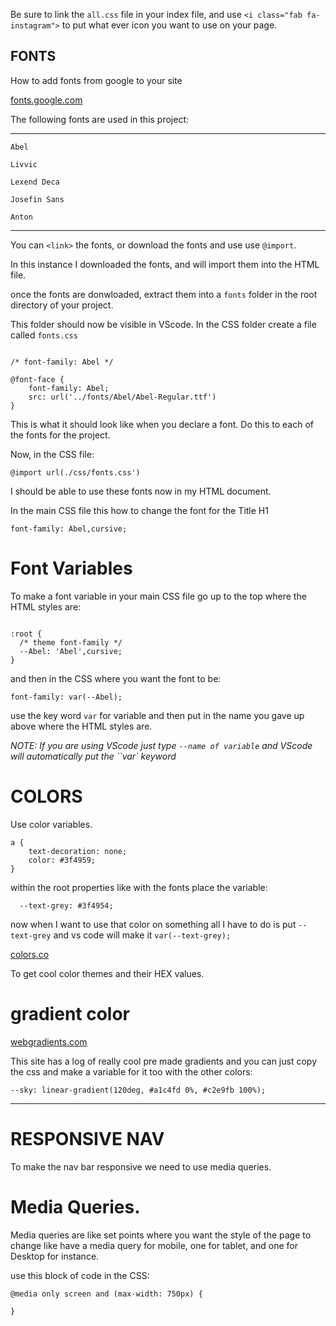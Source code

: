 <!-- continuing the font awesome from file on desktop -->

Be sure to link the `all.css` file in your index file, and 
use `<i class="fab fa-instagram">` to put what ever icon you want to use on your page.

## FONTS


How to add fonts from google to your site

[fonts.google.com](http://fonts.google.com)

The following fonts are used in this project:

---
`Abel`

`Livvic`

`Lexend Deca`

`Josefin Sans`

`Anton`

---


You can `<link>` the fonts, or download the fonts and use use `@import`.


In this instance I downloaded the fonts, and will import them into the HTML file.

once the fonts are donwloaded, extract them into a `fonts` folder in the root directory of your project.

This folder should now be visible in VScode.
In the CSS folder create a file called `fonts.css`

```

/* font-family: Abel */

@font-face {
    font-family: Abel;
    src: url('../fonts/Abel/Abel-Regular.ttf')
}

```  
This is what it should look like when you declare a font. Do this to each of the fonts for the project.
 
Now, in the CSS file:

`@import url(./css/fonts.css')`
 
I should be able to use these fonts now in my HTML document.
 
In the main CSS file this how to change the font for the Title H1
 
`font-family: Abel,cursive;`

# Font Variables 
 
 To make a font variable in your main CSS file go up to the top where the HTML styles are:  

```

:root {
  /* theme font-family */
  --Abel: 'Abel',cursive;
}

```

and then in the CSS where you want the font to be:

`font-family: var(--Abel);` 

use the key word `var` for variable and then put in the name you gave up above where the HTML styles are.

*NOTE: If you are using VScode just type `--name of variable` and VScode will automatically put the ``var` keyword* 


# COLORS

Use color variables.

```
a {
	text-decoration: none;
	color: #3f4959;
}
```

within the root properties like with the fonts place the variable:

`  --text-grey: #3f4954;`

now when I want to use that color on something all I have to do is put `--text-grey` and vs code will make it `var(--text-grey);`

[colors.co](http://colors.co)

To get cool color themes and their HEX values.

# gradient color

[webgradients.com](http:/webgradients.com)
  
This site has a log of really cool pre made gradients and you can just copy the css and make a variable for it too with the other colors:

`--sky: linear-gradient(120deg, #a1c4fd 0%, #c2e9fb 100%);`

---

<!-- added nav hover effect on links and social -->

# RESPONSIVE NAV

To make the nav bar responsive we need to use media queries.

# Media Queries.

Media queries are like set points where you want the style of the page to change like have a media query for mobile, one for tablet, and one for Desktop for instance.

use this block of code in the CSS:

```
@media only screen and (max-width: 750px) {
  
}
```

